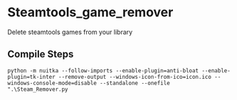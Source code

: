 # Steamtools_game_remover
Delete steamtools games from your library

## Compile Steps 

`python -m nuitka --follow-imports --enable-plugin=anti-bloat --enable-plugin=tk-inter --remove-output --windows-icon-from-ico=icon.ico --windows-console-mode=disable --standalone --onefile ".\Steam_Remover.py`
